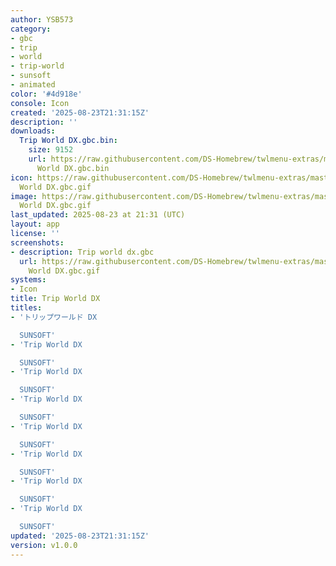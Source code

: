 ```yaml
---
author: YSB573
category:
- gbc
- trip
- world
- trip-world
- sunsoft
- animated
color: '#4d918e'
console: Icon
created: '2025-08-23T21:31:15Z'
description: ''
downloads:
  Trip World DX.gbc.bin:
    size: 9152
    url: https://raw.githubusercontent.com/DS-Homebrew/twlmenu-extras/master/_nds/TWiLightMenu/icons/Trip
      World DX.gbc.bin
icon: https://raw.githubusercontent.com/DS-Homebrew/twlmenu-extras/master/_nds/TWiLightMenu/icons/gif/Trip
  World DX.gbc.gif
image: https://raw.githubusercontent.com/DS-Homebrew/twlmenu-extras/master/_nds/TWiLightMenu/icons/gif/Trip
  World DX.gbc.gif
last_updated: 2025-08-23 at 21:31 (UTC)
layout: app
license: ''
screenshots:
- description: Trip world dx.gbc
  url: https://raw.githubusercontent.com/DS-Homebrew/twlmenu-extras/master/_nds/TWiLightMenu/icons/gif/Trip
    World DX.gbc.gif
systems:
- Icon
title: Trip World DX
titles:
- 'トリップワールド DX

  SUNSOFT'
- 'Trip World DX

  SUNSOFT'
- 'Trip World DX

  SUNSOFT'
- 'Trip World DX

  SUNSOFT'
- 'Trip World DX

  SUNSOFT'
- 'Trip World DX

  SUNSOFT'
- 'Trip World DX

  SUNSOFT'
- 'Trip World DX

  SUNSOFT'
updated: '2025-08-23T21:31:15Z'
version: v1.0.0
---
```

